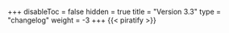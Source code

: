 +++
disableToc = false
hidden = true
title = "Version 3.3"
type = "changelog"
weight = -3
+++
{{< piratify >}}
